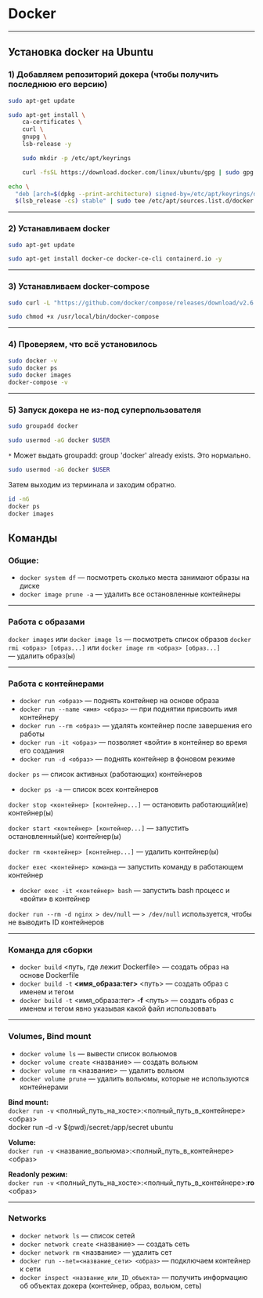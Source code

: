 # Docker
---------------------------------------------------
## Установка docker на Ubuntu
### 1) Добавляем репозиторий докера (чтобы получить последнюю его версию)
```bash
sudo apt-get update
```

```bash
sudo apt-get install \
    ca-certificates \
    curl \
    gnupg \
    lsb-release -y
```

```bash
    sudo mkdir -p /etc/apt/keyrings
```

```bash
    curl -fsSL https://download.docker.com/linux/ubuntu/gpg | sudo gpg --dearmor -o /etc/apt/keyrings/docker.gpg
```

```bash
echo \
  "deb [arch=$(dpkg --print-architecture) signed-by=/etc/apt/keyrings/docker.gpg] https://download.docker.com/linux/ubuntu \
  $(lsb_release -cs) stable" | sudo tee /etc/apt/sources.list.d/docker.list > /dev/null
```
<hr>

### 2) Устанавливаем docker

```bash
sudo apt-get update
```

```bash
sudo apt-get install docker-ce docker-ce-cli containerd.io -y
```
<hr>

### 3) Устанавливаем docker-compose

```bash
sudo curl -L "https://github.com/docker/compose/releases/download/v2.6.0/docker-compose-$(uname -s)-$(uname -m)" -o /usr/local/bin/docker-compose
```

```bash
sudo chmod +x /usr/local/bin/docker-compose
```
<hr>

### 4) Проверяем, что всё установилось
```bash
sudo docker -v
sudo docker ps
sudo docker images
docker-compose -v
```
<hr>

### 5) Запуск докера не из-под суперпользователя
```bash
sudo groupadd docker
```

```bash
sudo usermod -aG docker $USER
```
`*` Может выдать groupadd: group 'docker' already exists. Это нормально.

```bash
sudo usermod -aG docker $USER
```
Затем выходим из терминала и заходим обратно.

```bash
id -nG
docker ps
docker images
```

## Команды

### Общие:
- `docker system df` — посмотреть сколько места занимают образы на диске
- `docker image prune -a` — удалить все остановленные контейнеры
<hr>

### Работа с образами
`docker images` или `docker image ls` — посмотреть список образов
`docker rmi <образ> [образ...]` или `docker image rm <образ> [образ...]` — удалить образ(ы)
<hr>

### Работа с контейнерами
- `docker run <образ>` — поднять контейнер на основе образа
- `docker run --name <имя> <образ>` — при поднятии присвоить имя контейнеру
- `docker run --rm <образ>` — удалять контейнер после завершения его работы
- `docker run -it <образ>` — позволяет «войти» в контейнер во время его создания
- `docker run -d <образ>` — поднять контейнер в фоновом режиме

`docker ps` — список активных (работающих) контейнеров
- `docker ps -a` — список всех контейнеров

`docker stop <контейнер> [контейнер...]` — остановить работающий(ие) контейнер(ы)

`docker start <контейнер> [контейнер...]` — запустить остановленный(ые) контейнер(ы)

`docker rm <контейнер> [контейнер...]` — удалить контейнер(ы)

`docker exec <контейнер> команда` — запустить команду в работающем контейнер
- `docker exec -it <контейнер> bash` — запустить bash процесс и «войти» в контейнер

`docker run --rm -d nginx > dev/null` — `> /dev/null` используется, чтобы не выводить ID контейнеров
<hr>

### Команда для сборки
- `docker build` <путь, где лежит Dockerfile> — создать образ на основе Dockerfile
- `docker build -t` **<имя_образа:тег>** <путь> — создать образ с именем и тегом
- `docker build -t` <имя_образа:тег> **-f** <путь> — создать образ с именем и тегом явно указывая какой файл использоввать
<hr>

### Volumes, Bind mount
- `docker volume ls` — вывести список вольюмов
- `docker volume create` <название> — создать вольюм
- `docker volume rm` <название> — удалить вольюм
- `docker volume prune` — удалить вольюмы, которые не используются контейнерами

**Bind mount:**\
`docker run -v` <полный_путь_на_хосте>:<полный_путь_в_контейнере> <образ>\
docker run -d -v $(pwd)/secret:/app/secret ubuntu

**Volume:**\
`docker run -v` <название_вольюма>:<полный_путь_в_контейнере> <образ>

**Readonly режим:**\
`docker run -v` <полный_путь_на_хосте>:<полный_путь_в_контейнере>:**ro** <образ>
<hr>

### Networks
- `docker network ls` — список сетей
- `docker network create` <название> — создать сеть
- `docker network rm` <название> — удалить сет
- `docker run --net=<название_сети> <образ>` — подключаем контейнер к сети
- `docker inspect <название_или_ID_объекта>` — получить информацию об объектах докера (контейнер, образ, вольюм, сеть)

